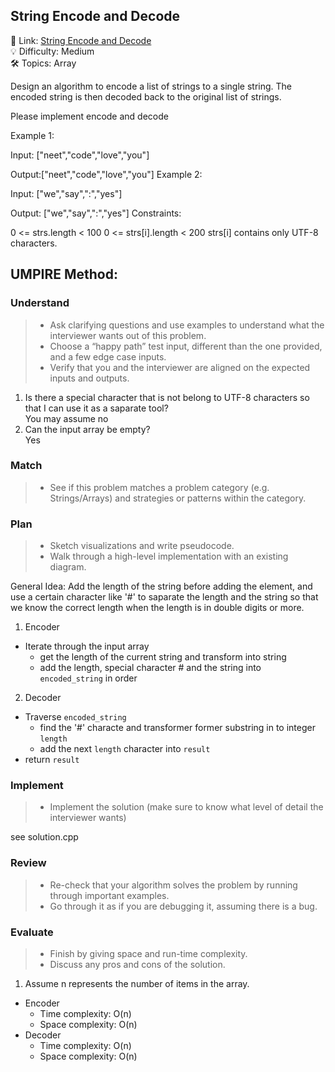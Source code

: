 ## String Encode and Decode
🔗 Link: [String Encode and Decode](https://neetcode.io/problems/string-encode-and-decode)  
💡 Difficulty: Medium  
🛠️ Topics: Array 

Design an algorithm to encode a list of strings to a single string. The encoded string is then decoded back to the original list of strings.

Please implement encode and decode

Example 1:

Input: ["neet","code","love","you"]

Output:["neet","code","love","you"]
Example 2:

Input: ["we","say",":","yes"]

Output: ["we","say",":","yes"]
Constraints:

0 <= strs.length < 100
0 <= strs[i].length < 200
strs[i] contains only UTF-8 characters.

## UMPIRE Method:

### Understand
> - Ask clarifying questions and use examples to understand what the interviewer wants out of this problem.
> - Choose a “happy path” test input, different than the one provided, and a few edge case inputs.
> - Verify that you and the interviewer are aligned on the expected inputs and outputs.
1. Is there a special character that is not belong to UTF-8 characters so that I can use it as a saparate tool?  
   You may assume no
2. Can the input array be empty?  
   Yes
### Match
> - See if this problem matches a problem category (e.g. Strings/Arrays) and strategies or patterns within the category.
   
### Plan
> - Sketch visualizations and write pseudocode.
> - Walk through a high-level implementation with an existing diagram.

General Idea: Add the length of the string before adding the element, and use a certain character like '#' to saparate the length and the string so that we know the correct length when
the length is in double digits or more.
1. Encoder
  - Iterate through the input array 
    - get the length of the current string and transform into string
    - add the length, special character # and the string into `encoded_string` in order 
2. Decoder
  - Traverse `encoded_string`
    - find the '#' characte and transformer former substring in to integer `length`
    - add the next `length` character into `result`
  - return `result` 

### Implement
> - Implement the solution (make sure to know what level of detail the interviewer wants)  

see solution.cpp
### Review
> - Re-check that your algorithm solves the problem by running through important examples.
> - Go through it as if you are debugging it, assuming there is a bug.
### Evaluate
> - Finish by giving space and run-time complexity.
> - Discuss any pros and cons of the solution.
1. Assume n represents the number of items in the array.
  - Encoder
    - Time complexity: O(n)
    - Space complexity: O(n)
  - Decoder
    - Time complexity: O(n)
    - Space complexity: O(n)

